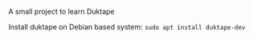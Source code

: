 A small project to learn Duktape

Install duktape on Debian based system: `sudo apt install duktape-dev`